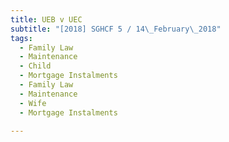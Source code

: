 ```yaml
---
title: UEB v UEC 
subtitle: "[2018] SGHCF 5 / 14\_February\_2018"
tags:
  - Family Law
  - Maintenance
  - Child
  - Mortgage Instalments
  - Family Law
  - Maintenance
  - Wife
  - Mortgage Instalments

---
```


